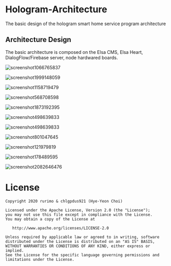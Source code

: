 # Hologram-Architecture
The basic design of the hologram smart home service program architecture

## Architecture Design
The basic architecture is composed on the Elsa CMS, Elsa Heart, DialogFlow/Firebase server, node hardwared boards.

![screenshot1066765837](https://user-images.githubusercontent.com/27774870/80310532-2c2c9a00-8816-11ea-9f0e-0e13de4dcec5.png)

![screenshot1999148059](https://user-images.githubusercontent.com/27774870/80310601-92b1b800-8816-11ea-991c-227b5c8aed0b.png)

![screenshot1158719479](https://user-images.githubusercontent.com/27774870/80310602-947b7b80-8816-11ea-8757-0832d51f45e1.png)

![screenshot568708598](https://user-images.githubusercontent.com/27774870/80310604-96453f00-8816-11ea-8bc0-4eb9e9f60219.png)


![screenshot1873192395](https://user-images.githubusercontent.com/27774870/80310605-980f0280-8816-11ea-909c-59cc95df6f0b.png)

![screenshot498639833](https://user-images.githubusercontent.com/27774870/80310608-99d8c600-8816-11ea-8638-0146ba0d4d9a.png)


![screenshot498639833](https://user-images.githubusercontent.com/27774870/80310610-9b09f300-8816-11ea-9e98-4204fefb7188.png)


![screenshot801047645](https://user-images.githubusercontent.com/27774870/80310611-9c3b2000-8816-11ea-8fde-e1e5d0ff4997.png)

![screenshot121979819](https://user-images.githubusercontent.com/27774870/80310613-9d6c4d00-8816-11ea-8d56-7270c9db2cdc.png)

![screenshot178489595](https://user-images.githubusercontent.com/27774870/80310615-9e9d7a00-8816-11ea-8de0-3cb0171cf2e7.png)

![screenshot2082646476](https://user-images.githubusercontent.com/27774870/80310618-a1986a80-8816-11ea-82b9-d0217e50eb4f.png)

# License
```
Copyright 2020 rurimo & chlgpdus921 (Hye-Yeon Choi)

Licensed under the Apache License, Version 2.0 (the "License");
you may not use this file except in compliance with the License.
You may obtain a copy of the License at

   http://www.apache.org/licenses/LICENSE-2.0

Unless required by applicable law or agreed to in writing, software
distributed under the License is distributed on an "AS IS" BASIS,
WITHOUT WARRANTIES OR CONDITIONS OF ANY KIND, either express or implied.
See the License for the specific language governing permissions and
limitations under the License.
```
